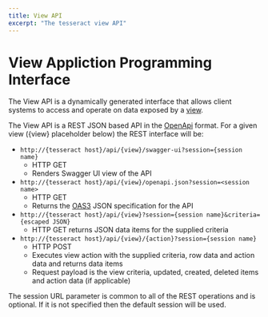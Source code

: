 ```yaml
---
title: View API
excerpt: "The tesseract view API"
---
```


# View Appliction Programming Interface

The View API is a dynamically generated interface that allows client systems to access and operate on data exposed by a [view](View.md).

The View API is a REST JSON based API in the [OpenApi](https://swagger.io/specification/) format. For a given view ({view} placeholder below) the REST interface will be:

* ```http://{tesseract host}/api/{view}/swagger-ui?session={session name}``` 
    * HTTP GET 
    * Renders Swagger UI view of the API
* ```http://{tesseract host}/api/{view}/openapi.json?session=<session name>``` 
    * HTTP GET 
    * Returns the [OAS3](https://swagger.io/specification/) JSON specification for the API
* ```http://{tesseract host}/api/{view}?session={session name}&criteria={escaped JSON}``` 
    * HTTP GET returns JSON data items for the supplied criteria
* ```http://{tesseract host}/api/{view}/{action}?session={session name}```
    * HTTP POST 
    * Executes view action with the supplied criteria, row data and action data and returns data items
    * Request payload is the view criteria, updated, created, deleted items and action data (if applicable)

The session URL parameter is common to all of the REST operations and is optional. If it is not specified then the default session will be used.

